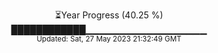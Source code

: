 <p align="center">
⏳Year Progress (40.25 %) <br>
████████████▁▁▁▁▁▁▁▁▁▁▁▁▁▁▁▁▁▁ <br>
<sub>Updated: Sat, 27 May 2023 21:32:49 GMT</sub>
</p>


